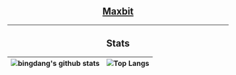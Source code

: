 <div align="center">

## [Maxbit](https://cakepanit.com/)

<hr>

## Stats

|![bingdang's github stats](https://github-readme-stats.vercel.app/api?username=bingdang&show_icons=true&theme=tokyonight) | ![Top Langs](https://github-readme-stats.vercel.app/api/top-langs/?username=bingdang&show_icons=true&theme=tokyonight)|
| ------------- | ------------- |
 

</div>
